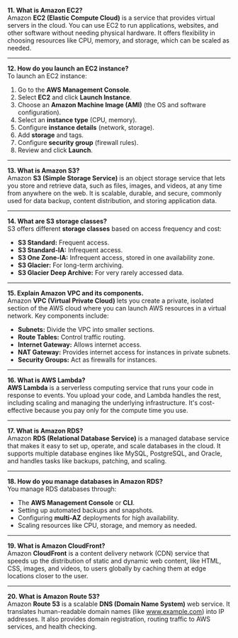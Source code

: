 **11. What is Amazon EC2?**  
Amazon **EC2 (Elastic Compute Cloud)** is a service that provides virtual servers in the cloud. You can use EC2 to run applications, websites, and other software without needing physical hardware. It offers flexibility in choosing resources like CPU, memory, and storage, which can be scaled as needed.

---

**12. How do you launch an EC2 instance?**  
To launch an EC2 instance:
1. Go to the **AWS Management Console**.
2. Select **EC2** and click **Launch Instance**.
3. Choose an **Amazon Machine Image (AMI)** (the OS and software configuration).
4. Select an **instance type** (CPU, memory).
5. Configure **instance details** (network, storage).
6. Add **storage** and tags.
7. Configure **security group** (firewall rules).
8. Review and click **Launch**.

---

**13. What is Amazon S3?**  
Amazon **S3 (Simple Storage Service)** is an object storage service that lets you store and retrieve data, such as files, images, and videos, at any time from anywhere on the web. It is scalable, durable, and secure, commonly used for data backup, content distribution, and storing application data.

---

**14. What are S3 storage classes?**  
S3 offers different **storage classes** based on access frequency and cost:
- **S3 Standard:** Frequent access.
- **S3 Standard-IA:** Infrequent access.
- **S3 One Zone-IA:** Infrequent access, stored in one availability zone.
- **S3 Glacier:** For long-term archiving.
- **S3 Glacier Deep Archive:** For very rarely accessed data.

---

**15. Explain Amazon VPC and its components.**  
Amazon **VPC (Virtual Private Cloud)** lets you create a private, isolated section of the AWS cloud where you can launch AWS resources in a virtual network. Key components include:
- **Subnets:** Divide the VPC into smaller sections.
- **Route Tables:** Control traffic routing.
- **Internet Gateway:** Allows internet access.
- **NAT Gateway:** Provides internet access for instances in private subnets.
- **Security Groups:** Act as firewalls for instances.

---

**16. What is AWS Lambda?**  
**AWS Lambda** is a serverless computing service that runs your code in response to events. You upload your code, and Lambda handles the rest, including scaling and managing the underlying infrastructure. It's cost-effective because you pay only for the compute time you use.

---

**17. What is Amazon RDS?**  
Amazon **RDS (Relational Database Service)** is a managed database service that makes it easy to set up, operate, and scale databases in the cloud. It supports multiple database engines like MySQL, PostgreSQL, and Oracle, and handles tasks like backups, patching, and scaling.

---

**18. How do you manage databases in Amazon RDS?**  
You manage RDS databases through:
- The **AWS Management Console** or **CLI**.
- Setting up automated backups and snapshots.
- Configuring **multi-AZ** deployments for high availability.
- Scaling resources like CPU, storage, and memory as needed.

---

**19. What is Amazon CloudFront?**  
Amazon **CloudFront** is a content delivery network (CDN) service that speeds up the distribution of static and dynamic web content, like HTML, CSS, images, and videos, to users globally by caching them at edge locations closer to the user.

---

**20. What is Amazon Route 53?**  
Amazon **Route 53** is a scalable **DNS (Domain Name System)** web service. It translates human-readable domain names (like www.example.com) into IP addresses. It also provides domain registration, routing traffic to AWS services, and health checking.
